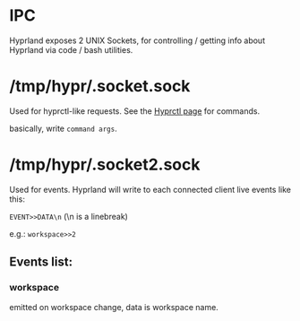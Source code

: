 # IPC

Hyprland exposes 2 UNIX Sockets, for controlling / getting info about Hyprland via code / bash utilities.

# /tmp/hypr/.socket.sock

Used for hyprctl-like requests. See the [Hyprctl page](https://github.com/vaxerski/Hyprland/wiki/Using-hyprctl) for commands.

basically, write `command args`.

# /tmp/hypr/.socket2.sock

Used for events. Hyprland will write to each connected client live events like this:

`EVENT>>DATA\n` (\n is a linebreak)

e.g.: `workspace>>2`

## Events list:

### workspace
emitted on workspace change, data is workspace name.